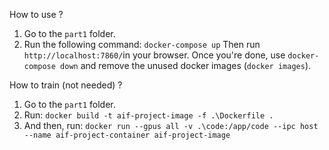 How to use ?
1. Go to the `part1` folder.
2. Run the following command: `docker-compose up`
Then run `http://localhost:7860/`in your browser.
Once you're done, use `docker-compose down` and remove the unused docker images (`docker images`).

How to train (not needed) ?
1. Go to the `part1` folder.
2. Run: `docker build -t aif-project-image -f .\Dockerfile .`
3. And then, run: `docker run --gpus all -v .\code:/app/code --ipc host --name aif-project-container aif-project-image`